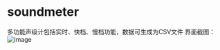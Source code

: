 # soundmeter
多功能声级计包括实时、快档、慢档功能，数据可生成为CSV文件
界面截图：
![image](https://github.com/debugdoctor/soundmeter/assets/109025558/728aff27-5702-444c-b3e7-2d91501db97e)
